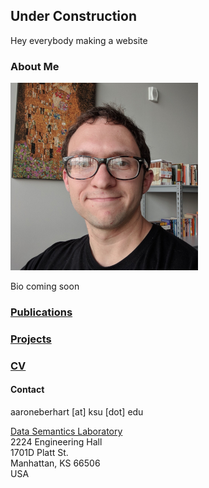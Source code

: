 ## Under Construction

Hey everybody making a website

### About Me

![Pcture of me](me.png)<!-- .element height="35%" width="35%" -->

Bio coming soon

### [Publications](papers.md)
### [Projects](projects.md)
### [CV](cv.md)

#### Contact

aaroneberhart \[at\] ksu \[dot\] edu

[Data Semantics Laboratory](https://daselab.cs.ksu.edu/)<br/>
2224 Engineering Hall<br/>
1701D Platt St.<br/>
Manhattan, KS 66506<br/>
USA

